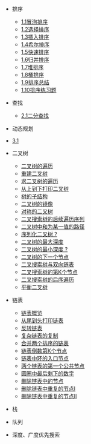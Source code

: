 - 排序

  - [1.1冒泡排序](1.1.md)
  - [1.2选择排序](1.2.md)
  - [1.3插入排序](1.3.md)
  - [1.4希尔排序](1.4.md)
  - [1.5快速排序](1.5.md)
  - [1.6归并排序](1.6.md)
  - [1.7堆排序](1.7.md)
  - [1.8桶排序](1.8.md)
  - [1.9排序总结](1.9.md)
  - [1.10排序练习题](1.10.md)
- 查找

   - [2.1二分查找](2.1.md)

- 动态规划

 - [3.1](3.1.md)


- 二叉树

  - [二叉树的遍历](4.1.md)
  - [重建二叉树](4.2.md)
  - [求二叉树的遍历](4.2_2.md)
  - [从上到下打印二叉树](4.3.md)
  - [树的子结构](4.4.md)
  - [二叉树的镜像](4.5.md)
  - [对称的二叉树](4.6.md)
  - [二叉搜索树的后续遍历序列](4.7.md)
  - [二叉树中和为某一值的路径](4.8.md)
  - [序列化二叉树 ?](4.9.md)
  - [二叉树的最大深度](4.10.md)
  - [二叉树的最小深度 ?](4.11.md)
  - [二叉树的下一个节点](4.12.md)
  - [二叉搜索树与双向链表](4.13.md)
  - [二叉搜索树的第K个节点](4.14.md)
  - [二叉搜索树的后序遍历](4.15.md)
  - [平衡二叉树](4.16.md)
  

- 链表
 
  - [链表概览](5.1.md)
  - [从尾到头打印链表](5.2.md)
  - [反转链表](5.3.md)
  - [复杂链表的复制](5.4.md)
  - [合并两个排序的链表](5.5.md)
  - [链表倒数第K个节点](5.6.md)
  - [链表中环的入口节点](5.7.md)
  - [两个链表的第一个公共节点](5.8.md)
  - [圆圈中最后剩下的数字](5.9.md)
  - [删除链表中的节点](5.10.md)
  - [删除链表中重复的节点I](5.11.md)
  - [删除链表中重复的节点II](5.12.md)

- 栈

- 队列

- 深度、广度优先搜索